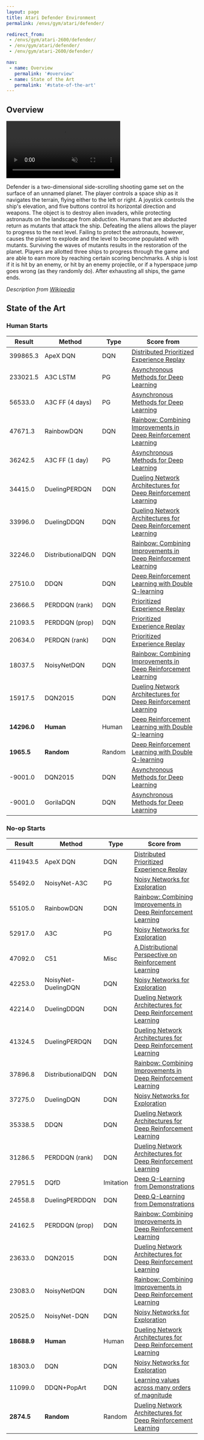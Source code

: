```yaml
---
layout: page
title: Atari Defender Environment
permalink: /envs/gym/atari/defender/

redirect_from:
 - /envs/gym/atari-2600/defender/
 - /env/gym/atari/defender/
 - /env/gym/atari-2600/defender/

nav:
 - name: Overview
   permalink: '#overview'
 - name: State of the Art
   permalink: '#state-of-the-art'
---
```



## Overview

<video autoplay muted loop controls>
  <source src="{{ 'assets/_pages/envs/gym/atari/defender.mp4' | absolute_url }}" type="video/mp4">
</video>

Defender is a two-dimensional side-scrolling shooting game set on the surface of an unnamed planet. The player controls a space ship as it navigates the terrain, flying either to the left or right. A joystick controls the ship's elevation, and five buttons control its horizontal direction and weapons. The object is to destroy alien invaders, while protecting astronauts on the landscape from abduction. Humans that are abducted return as mutants that attack the ship. Defeating the aliens allows the player to progress to the next level. Failing to protect the astronauts, however, causes the planet to explode and the level to become populated with mutants. Surviving the waves of mutants results in the restoration of the planet. Players are allotted three ships to progress through the game and are able to earn more by reaching certain scoring benchmarks. A ship is lost if it is hit by an enemy, or hit by an enemy projectile, or if a hyperspace jump goes wrong (as they randomly do). After exhausting all ships, the game ends.

*Description from [Wikipedia](https://en.wikipedia.org/wiki/Defender_(1981_video_game))*


## State of the Art

### Human Starts

| Result | Method | Type | Score from |
|--------|--------|------|------------|
| 399865.3 | ApeX DQN | DQN | [Distributed Prioritized Experience Replay](https://arxiv.org/abs/1803.00933) |
| 233021.5 | A3C LSTM | PG | [Asynchronous Methods for Deep Learning](https://arxiv.org/abs/1602.01783) |
| 56533.0 | A3C FF (4 days) | PG | [Asynchronous Methods for Deep Learning](https://arxiv.org/abs/1602.01783) |
| 47671.3 | RainbowDQN | DQN | [Rainbow: Combining Improvements in Deep Reinforcement Learning](https://arxiv.org/abs/1710.02298) |
| 36242.5 | A3C FF (1 day) | PG | [Asynchronous Methods for Deep Learning](https://arxiv.org/abs/1602.01783) |
| 34415.0 | DuelingPERDQN | DQN | [Dueling Network Architectures for Deep Reinforcement Learning](https://arxiv.org/abs/1511.06581) |
| 33996.0 | DuelingDDQN | DQN | [Dueling Network Architectures for Deep Reinforcement Learning](https://arxiv.org/abs/1511.06581) |
| 32246.0 | DistributionalDQN | DQN | [Rainbow: Combining Improvements in Deep Reinforcement Learning](https://arxiv.org/abs/1710.02298) |
| 27510.0 | DDQN | DQN | [Deep Reinforcement Learning with Double Q-learning](https://arxiv.org/abs/1509.06461) |
| 23666.5 | PERDDQN (rank) | DQN | [Prioritized Experience Replay](https://arxiv.org/abs/1511.05952) |
| 21093.5 | PERDDQN (prop) | DQN | [Prioritized Experience Replay](https://arxiv.org/abs/1511.05952) |
| 20634.0 | PERDQN (rank) | DQN | [Prioritized Experience Replay](https://arxiv.org/abs/1511.05952) |
| 18037.5 | NoisyNetDQN | DQN | [Rainbow: Combining Improvements in Deep Reinforcement Learning](https://arxiv.org/abs/1710.02298) |
| 15917.5 | DQN2015 | DQN | [Dueling Network Architectures for Deep Reinforcement Learning](https://arxiv.org/abs/1511.06581) |
| **14296.0** | **Human** | Human | [Deep Reinforcement Learning with Double Q-learning](https://arxiv.org/abs/1509.06461) |
| **1965.5** | **Random** | Random | [Deep Reinforcement Learning with Double Q-learning](https://arxiv.org/abs/1509.06461) |
| -9001.0 | DQN2015 | DQN | [Asynchronous Methods for Deep Learning](https://arxiv.org/abs/1602.01783) |
| -9001.0 | GorilaDQN | DQN | [Asynchronous Methods for Deep Learning](https://arxiv.org/abs/1602.01783) |

### No-op Starts

| Result | Method | Type | Score from |
|--------|--------|------|------------|
| 411943.5 | ApeX DQN | DQN | [Distributed Prioritized Experience Replay](https://arxiv.org/abs/1803.00933) |
| 55492.0 | NoisyNet-A3C | PG | [Noisy Networks for Exploration](https://arxiv.org/abs/1706.10295) |
| 55105.0 | RainbowDQN | DQN | [Rainbow: Combining Improvements in Deep Reinforcement Learning](https://arxiv.org/abs/1710.02298) |
| 52917.0 | A3C | PG | [Noisy Networks for Exploration](https://arxiv.org/abs/1706.10295) |
| 47092.0 | C51 | Misc | [A Distributional Perspective on Reinforcement Learning](https://arxiv.org/abs/1707.06887) |
| 42253.0 | NoisyNet-DuelingDQN | DQN | [Noisy Networks for Exploration](https://arxiv.org/abs/1706.10295) |
| 42214.0 | DuelingDDQN | DQN | [Dueling Network Architectures for Deep Reinforcement Learning](https://arxiv.org/abs/1511.06581) |
| 41324.5 | DuelingPERDQN | DQN | [Dueling Network Architectures for Deep Reinforcement Learning](https://arxiv.org/abs/1511.06581) |
| 37896.8 | DistributionalDQN | DQN | [Rainbow: Combining Improvements in Deep Reinforcement Learning](https://arxiv.org/abs/1710.02298) |
| 37275.0 | DuelingDQN | DQN | [Noisy Networks for Exploration](https://arxiv.org/abs/1706.10295) |
| 35338.5 | DDQN | DQN | [Dueling Network Architectures for Deep Reinforcement Learning](https://arxiv.org/abs/1511.06581) |
| 31286.5 | PERDDQN (rank) | DQN | [Dueling Network Architectures for Deep Reinforcement Learning](https://arxiv.org/abs/1511.06581) |
| 27951.5 | DQfD | Imitation | [Deep Q-Learning from Demonstrations](https://arxiv.org/abs/1704.03732) |
| 24558.8 | DuelingPERDDQN | DQN | [Deep Q-Learning from Demonstrations](https://arxiv.org/abs/1704.03732) |
| 24162.5 | PERDDQN (prop) | DQN | [Rainbow: Combining Improvements in Deep Reinforcement Learning](https://arxiv.org/abs/1710.02298) |
| 23633.0 | DQN2015 | DQN | [Dueling Network Architectures for Deep Reinforcement Learning](https://arxiv.org/abs/1511.06581) |
| 23083.0 | NoisyNetDQN | DQN | [Rainbow: Combining Improvements in Deep Reinforcement Learning](https://arxiv.org/abs/1710.02298) |
| 20525.0 | NoisyNet-DQN | DQN | [Noisy Networks for Exploration](https://arxiv.org/abs/1706.10295) |
| **18688.9** | **Human** | Human | [Dueling Network Architectures for Deep Reinforcement Learning](https://arxiv.org/abs/1511.06581) |
| 18303.0 | DQN | DQN | [Noisy Networks for Exploration](https://arxiv.org/abs/1706.10295) |
| 11099.0 | DDQN+PopArt | DQN | [Learning values across many orders of magnitude](https://arxiv.org/abs/1602.07714) |
| **2874.5** | **Random** | Random | [Dueling Network Architectures for Deep Reinforcement Learning](https://arxiv.org/abs/1511.06581) |

